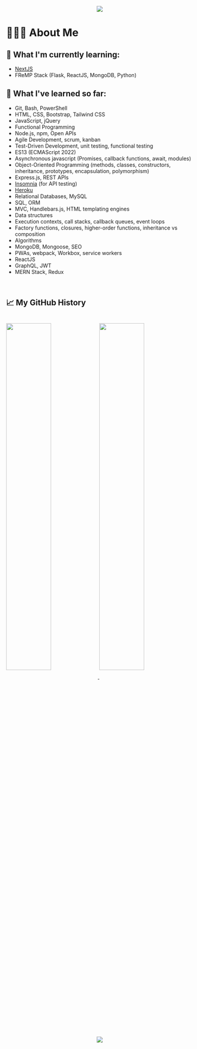 <!---
## ✨Latest Finished Projects✨
- Express.js Notes App
  - [Deployed App](https://arcane-thicket-35541.herokuapp.com/)
  - [GH Repo](https://github.com/jroller33/Express.js-Notes-App)
--->
  <!-- <img src="https://capsule-render.vercel.app/api?type=waving&color=gradient&height=100&section=footer"/> -->
  <!-- <img src="https://capsule-render.vercel.app/api?&animation=fadeIn&type=waving&color=0:2BC2D2,100:060621&height=170"/>  OLD HEADER -->

<!-- ## 🚧 Projects I'm working on:

- [E-Commerce Site](https://github.com/jroller33/E-Commerce-Site) -->

<!-- - [Travel Planner](https://github.com/jroller33/Travel-Planner) -->

<!-- ![John's GitHub stats](https://github-readme-stats.vercel.app/api?username=jroller33&count_private=true&hide=prs&show_icons=true&theme=transparent) -->
<!-- ![Top Langs](https://github-readme-stats.vercel.app/api/top-langs?username=jroller33&hide=css&langs_count=6)
<a href="https://github.com/jroller33">
  <img align="center" src="https://github-readme-stats.vercel.app/api?username=jroller33&count_private=true&hide=prs&show_icons=true&theme=transparent" />
</a>
<a href="https://github.com/jroller33">
  <img align="center" src="https://github-readme-stats.vercel.app/api/top-langs?username=jroller33&hide=css&langs_count=6&theme=transparent" />
</a>
 -->



<p align="center">
 <img src="https://capsule-render.vercel.app/api?type=waving&animation=fadeIn&color=gradient&height=120"/>
</p>

# 👨🏻‍💻 About Me

## 🔭 What I'm currently learning:

- [NextJS](https://nextjs.org/)
- FReMP Stack (Flask, ReactJS, MongoDB, Python)

<!-- ## Projects I'm working on:

- [Tic-Tac-Toe Game](https://github.com/jroller33/ReactJS-Tic-Tac-Toe)

- [Barcode Generator](https://github.com/jroller33/Barcode-Generator)
 -->

## 🧠 What I've learned so far: 

- Git, Bash, PowerShell
- HTML, CSS, Bootstrap, Tailwind CSS
- JavaScript, jQuery
- Functional Programming
- Node.js, npm, Open APIs
- Agile Development, scrum, kanban
- Test-Driven Development, unit testing, functional testing
- ES13 (ECMAScript 2022)
- Asynchronous javascript (Promises, callback functions, await, modules)
- Object-Oriented Programming (methods, classes, constructors, inheritance, prototypes, encapsulation, polymorphism)
- Express.js, REST APIs
- [Insomnia](https://insomnia.rest/) (for API testing)
- [Heroku](https://www.heroku.com/about)
- Relational Databases, MySQL
- SQL, ORM
- MVC, Handlebars.js, HTML templating engines
- Data structures
- Execution contexts, call stacks, callback queues, event loops
- Factory functions, closures, higher-order functions, inheritance vs composition
- Algorithms
- MongoDB, Mongoose, SEO
- PWAs, webpack, Workbox, service workers
- ReactJS
- GraphQL, JWT
- MERN Stack, Redux

<br />

## 📈 My GitHub History

<br/>


<div style="display: block">
<a href="https://github.com/jroller33">
  <img align="center" style="width: 49%" src="https://github-readme-stats.vercel.app/api/top-langs?username=jroller33&hide=css&langs_count=6" />
</a>
<a href="https://github.com/jroller33">
  <img align="center" style="width: 49%" src="https://github-readme-stats.vercel.app/api?username=jroller33&count_private=true&hide=prs,contribs&show_icons=true" />
</a>
</div>


<p align="center">
  <img src="https://capsule-render.vercel.app/api?type=waving&color=gradient&height=100&section=footer"/>
</p>


<!-- 
- C++ (functional prog. and some OOP) -->
<!-- 

# 🔗 Links:

### Full-Stack:
  - Tech Blog: [GH Repo](https://github.com/jroller33/Tech-Blog)

  - Crowdfunding App: [Deployed](https://sheltered-eyrie-77577.herokuapp.com/) - [GH Repo](https://github.com/jroller33/Crowdfunding-App)

  - Express.js Notes App: [Deployed](https://arcane-thicket-35541.herokuapp.com/) - [GH Repo](https://github.com/jroller33/Express.js-Notes-App)
  
  - UI/UX Tips: [Deployed](https://floating-escarpment-55488.herokuapp.com/) - [GH Repo](https://github.com/jroller33/UI-UX-Tips)


### Front-End:
  - Random Password Generator: [Deployed](https://jroller33.github.io/Password-Generator/) - [GH Repo](https://github.com/jroller33/Password-Generator)
  - JS Word Game: [Deployed](https://jroller33.github.io/JS-Word-Game/) - [GH Repo](https://github.com/jroller33/JS-Word-Game)
  - Schedule Planner [Deployed](https://jroller33.github.io/Schedule-Planner/) - [GH Repo](https://github.com/jroller33/Schedule-Planner) 
  - [Team Project 1](https://github.com/jroller33/BC-Project-1)

### Back-end:
- [E-Commerce Site Backend](https://github.com/jroller33/E-Commerce-Site)
- [Employee CMS](https://github.com/jroller33/Employee-CMS)
- [MySQL DB, REST API](https://github.com/jroller33/MySQL-Database-with-REST-API)
- [Travel Planner](https://github.com/jroller33/Travel-Planner)
- [OOP Word Guessing Game](https://github.com/jroller33/OOP-Word-Guessing-Game)
- [README Generator](https://github.com/jroller33/README-Generator)
- [CLI Portfolio Page Generator](https://github.com/jroller33/CLI-Portfolio-Page-Generator)
- [Team Profile Generator](https://github.com/jroller33/Team-Profile-Generator)  

### [In-Class Assignments](https://github.com/jroller33/Coding-Bootcamp-In-Class)

## [All GitHub Repositories](https://github.com/jroller33?tab=repositories) -->
<!-- <h2> 🚀 &nbsp;Some Tools I Have Used and Learned</h2> -->
  <!-- - Weather Dashboard (under development)
    - https://github.com/jroller33/Weather-Dashboard -->



<!-- 
<a href="https://github.com/jroller33">
  <img height="180em" src="https://github-readme-stats.vercel.app/api/top-langs/?username=jroller33&theme=tokyonight&layout=compact" />
  <img height="180em" src="https://github-readme-stats.vercel.app/api?username=jroller33&theme=tokyonight&show_icons=true&count_private=true&hide=prs,contribs" />
</a>

 -->





<!-- ![#Snake animation](./snakeAnimation.svg) -->


<!-- [![Readme Card](https://github-readme-stats.vercel.app/api/pin/?username=jroller33&repo=team-profile-generator&theme=tokyonight)](https://github.com/jroller33/Team-Profile-Generator) -->

<!-- 
<h1 style="color:red">RIP Itachi 🐐🔥🙏</h1>
<p align="center">
  <img src= "https://comicvine.gamespot.com/a/uploads/original/11113/111134319/5149017-9946625078-Itach.gif">
</p>
 -->

